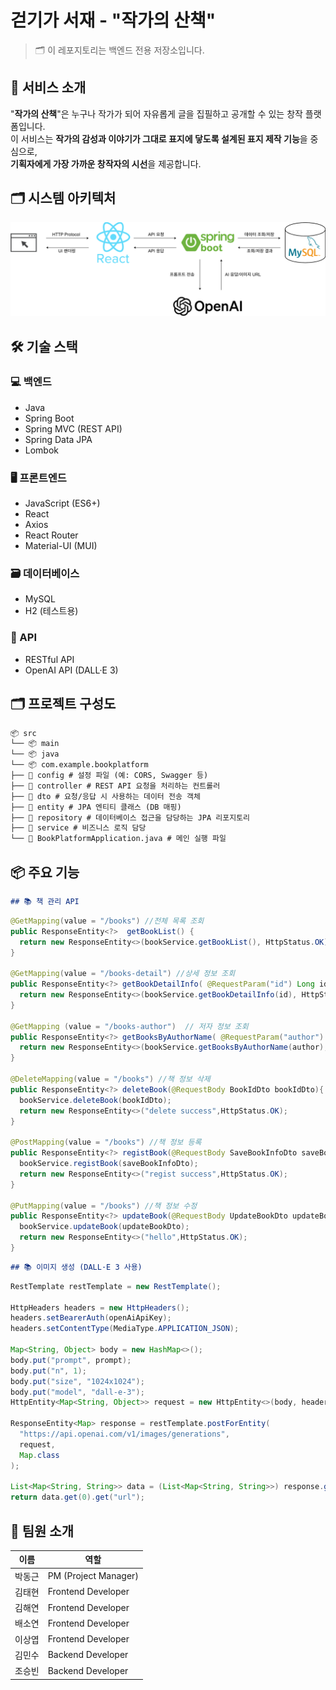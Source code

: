 # 걷기가 서재 - "작가의 산책"

> 🗂️ 이 레포지토리는 백엔드 전용 저장소입니다.

## 📌 서비스 소개

"**작가의 산책**"은 누구나 작가가 되어 자유롭게 글을 집필하고 공개할 수 있는 창작 플랫폼입니다.  
이 서비스는 **작가의 감성과 이야기가 그대로 표지에 닿도록 설계된 표지 제작 기능**을 중심으로,  
**기획자에게 가장 가까운 창작자의 시선**을 제공합니다.

## 🗂 시스템 아키텍처

![시스템 아키텍처](./docs/architecture.png)

## 🛠️ 기술 스택

### 💻 백엔드
- Java
- Spring Boot
- Spring MVC (REST API)
- Spring Data JPA
- Lombok

### 🖥️ 프론트엔드
- JavaScript (ES6+)
- React
- Axios
- React Router
- Material-UI (MUI)

### 🗃️ 데이터베이스
- MySQL
- H2 (테스트용)

### 🔗 API
- RESTful API
- OpenAI API (DALL·E 3)

## 🗂 프로젝트 구성도 
```markdown 
📦 src
└── 📦 main
└── 📦 java
└── 📦 com.example.bookplatform
├── 📁 config # 설정 파일 (예: CORS, Swagger 등)
├── 📁 controller # REST API 요청을 처리하는 컨트롤러
├── 📁 dto # 요청/응답 시 사용하는 데이터 전송 객체
├── 📁 entity # JPA 엔티티 클래스 (DB 매핑)
├── 📁 repository # 데이터베이스 접근을 담당하는 JPA 리포지토리
├── 📁 service # 비즈니스 로직 담당
└── 📄 BookPlatformApplication.java # 메인 실행 파일
```

## 📦 주요 기능
```markdown
## 📚 책 관리 API
```

```java
@GetMapping(value = "/books") //전체 목록 조회
public ResponseEntity<?>  getBookList() {
  return new ResponseEntity<>(bookService.getBookList(), HttpStatus.OK);
}

@GetMapping(value = "/books-detail") //상세 정보 조회
public ResponseEntity<?> getBookDetailInfo( @RequestParam("id") Long id) {
  return new ResponseEntity<>(bookService.getBookDetailInfo(id), HttpStatus.OK);
}

@GetMapping (value = "/books-author")  // 저자 정보 조회
public ResponseEntity<?> getBooksByAuthorName( @RequestParam("author") String author) {
  return new ResponseEntity<>(bookService.getBooksByAuthorName(author), HttpStatus.OK);
}

@DeleteMapping(value = "/books") //책 정보 삭제
public ResponseEntity<?> deleteBook(@RequestBody BookIdDto bookIdDto){
  bookService.deleteBook(bookIdDto);
  return new ResponseEntity<>("delete success",HttpStatus.OK);
}

@PostMapping(value = "/books") //책 정보 등록
public ResponseEntity<?> registBook(@RequestBody SaveBookInfoDto saveBookInfoDto){
  bookService.registBook(saveBookInfoDto);
  return new ResponseEntity<>("regist success",HttpStatus.OK);
}

@PutMapping(value = "/books") //책 정보 수정
public ResponseEntity<?> updateBook(@RequestBody UpdateBookDto updateBookDto){
  bookService.updateBook(updateBookDto);
  return new ResponseEntity<>("hello",HttpStatus.OK);
}
```

```markdown
## 📚 이미지 생성 (DALL·E 3 사용)
```
```java
RestTemplate restTemplate = new RestTemplate();

HttpHeaders headers = new HttpHeaders();
headers.setBearerAuth(openAiApiKey);
headers.setContentType(MediaType.APPLICATION_JSON);

Map<String, Object> body = new HashMap<>();
body.put("prompt", prompt);
body.put("n", 1);
body.put("size", "1024x1024");
body.put("model", "dall-e-3");
HttpEntity<Map<String, Object>> request = new HttpEntity<>(body, headers);

ResponseEntity<Map> response = restTemplate.postForEntity(
  "https://api.openai.com/v1/images/generations",
  request,
  Map.class
);

List<Map<String, String>> data = (List<Map<String, String>>) response.getBody().get("data");
return data.get(0).get("url");
```

## 👥 팀원 소개

| 이름     | 역할               |
|----------|--------------------|
| 박동근   | PM (Project Manager) |
| 김태현   | Frontend Developer |
| 김해연   | Frontend Developer |
| 배소연   | Frontend Developer |
| 이상엽   | Frontend Developer |
| 김민수   | Backend Developer  |
| 조승빈   | Backend Developer  |


